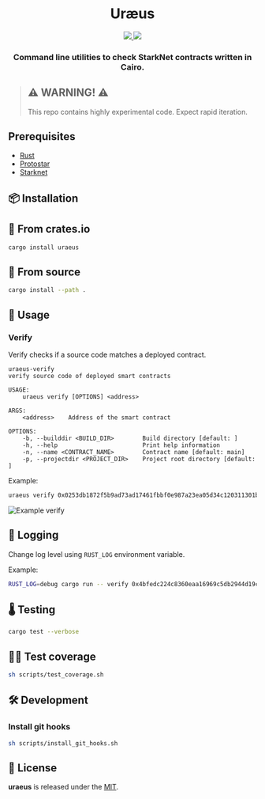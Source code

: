 <div align="center">
  <h1 align="center">Uræus</h1>
  <p align="center">
    <a href="https://discord.gg/onlydust">
        <img src="https://img.shields.io/badge/Discord-6666FF?style=for-the-badge&logo=discord&logoColor=white">
    </a>
    <a href="https://twitter.com/intent/follow?screen_name=onlydust_xyz">
        <img src="https://img.shields.io/badge/Twitter-1DA1F2?style=for-the-badge&logo=twitter&logoColor=white">
    </a>       
  </p>
  
  <h3 align="center">Command line utilities to check StarkNet contracts written in Cairo.</h3>
</div>

> ## ⚠️ WARNING! ⚠️
>
> This repo contains highly experimental code.
> Expect rapid iteration.

## Prerequisites

- [Rust](https://www.rust-lang.org/)
- [Protostar](https://github.com/software-mansion/protostar)
- [Starknet](https://www.cairo-lang.org/docs/quickstart.html#installation)

## 📦 Installation

## 🧱 From crates.io

```bash
cargo install uraeus
```

## 🔧 From source

```bash
cargo install --path .
```

## 🔬 Usage

### Verify

Verify checks if a source code matches a deployed contract.

```
uraeus-verify 
verify source code of deployed smart contracts

USAGE:
    uraeus verify [OPTIONS] <address>

ARGS:
    <address>    Address of the smart contract

OPTIONS:
    -b, --builddir <BUILD_DIR>        Build directory [default: ]
    -h, --help                        Print help information
    -n, --name <CONTRACT_NAME>        Contract name [default: main]
    -p, --projectdir <PROJECT_DIR>    Project root directory [default: ]
```

Example:

```bash
uraeus verify 0x0253db1872f5b9ad73ad17461fbbf0e987a23ea05d34c120311301bddb092dc8
```

![Example verify](examples/resources/example_verify.png)

## 📗 Logging 

Change log level using `RUST_LOG` environment variable.

Example:

```bash
RUST_LOG=debug cargo run -- verify 0x4bfedc224c8360eaa16969c5db2944d19c32dbabdb4fc0d93bb3ea759c7198c
```

## 🌡️ Testing

```bash
cargo test --verbose
```

## 🏄‍♂️ Test coverage

```bash
sh scripts/test_coverage.sh
```

## 🛠️ Development

### Install git hooks

```bash
sh scripts/install_git_hooks.sh
```

## 📄 License

**uraeus** is released under the [MIT](LICENSE).